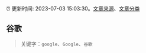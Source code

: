 :alarm_clock: 更新时间: 2023-07-03 15:03:30。[文章来源](/README.md)、[文章分类](/TAGS.md)

## 谷歌


> 关键字：`google`、`Google`、`谷歌`



